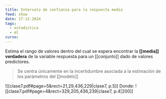 ```yaml
---
title: Intervalo de confianza para la respuesta media
feed: show
date: 17-12-2024
tags:
  - estadistica
  - ml
curso:
---
```

Estima el rango de valores dentro del cual se espera encontrar la **[[media]] verdadera** de la variable respuesta para un [[conjunto]] dado de valores predictores.

>Se centra únicamente en la incertidumbre asociada a la estimación de los parámetros del [[modelo]]

![[clase7.pdf#page=5&rect=21,29,436,229|clase7, p.5]]
Donde: ![[clase7.pdf#page=4&rect=329,205,436,239|clase7, p.4|200]]
